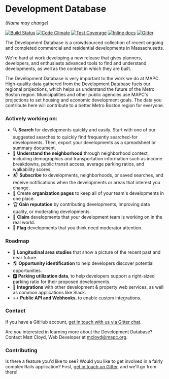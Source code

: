 # Development Database
_(Name may change)_

[![Build Status](https://travis-ci.org/MAPC/developmentdatabase.svg?branch=develop)](https://travis-ci.org/MAPC/developmentdatabase)
[![Code Climate](https://codeclimate.com/github/MAPC/developmentdatabase/badges/gpa.svg)](https://codeclimate.com/github/MAPC/developmentdatabase)
[![Test Coverage](https://codeclimate.com/github/MAPC/developmentdatabase/badges/coverage.svg)](https://codeclimate.com/github/MAPC/developmentdatabase/coverage)
[![Inline docs](http://inch-ci.org/github/MAPC/developmentdatabase.png)](http://inch-ci.org/github/MAPC/developmentdatabase)
[![Gitter](https://badges.gitter.im/Join%20Chat.svg)](https://gitter.im/MAPC/developmentdatabase?utm_source=badge&utm_medium=badge&utm_campaign=pr-badge)

The Development Database is a crowdsourced collection of recent ongoing and completed commercial and residential developments in Massachusetts.

We're hard at work developing a new release that gives planners, developers, and enthusiasts advanced tools to find and understand developments, as well as the context in which they are built.

The Development Database is very important to the work we do at MAPC. High-quality data gathered from the Development Database fuels our regional projections, which helps us understand the future of the Metro Boston region. Municipalities and other public agencies use MAPC's projections to set housing and economic development goals. The data you contribute here will contribute to a better Metro Boston region for everyone.

### Actively working on:

- :mag: __Search__ for developments quickly and easily. Start with one of our suggested searches to quickly find frequently searched-for developments. Then, export your developments as a spreadsheet or summary document.
- :city_sunrise: __Understand the neighborhood__ through neighborhood context, including demographics and transportation information such as income breakdowns, public transit access, average parking ratios, and walkability scores.
- :mailbox_with_mail: __Subscribe__ to developments, neighborhoods, or saved searches, and receive notifications when the developments or areas that interest you change.
- :european_post_office: Create __organization pages__ to keep all of your team's developments in one place.
- :trophy: __Gain reputation__ by contributing developments, improving data quality, or moderating developments.
- :pushpin: __Claim__ developments that your development team is working on in the real world.
- :triangular_flag_on_post: __Flag__ developments that you think need moderator attention.


### Roadmap

- :calendar: __Longitudinal area studies__ that show a picture of the recent past and near future.
- :earth_americas: __Opportunity identification__ to help developers discover potential opportunities.
- :parking: __Parking utilization data__, to help developers support a right-sized parking ratio for their proposed developments.
- :link: __Integrations__ with other development & property web services, as well as common applications like Slack.
- :left_right_arrow: __Public API and Webhooks__, to enable custom integrations.


### Contact

If you have a GitHub account, [get in touch with us via Gitter chat][gitter].

Are you interested in learning more about the Development Database? Contact Matt Cloyd, Web Developer at mcloyd@mapc.org.


### Contributing

Is there a feature you'd like to see? Would you like to get involved in a fairly complex Rails application? First, [get in touch on Gitter][gitter], and we'll go from there!

[gitter]: https://gitter.im/MAPC/developmentdatabase
